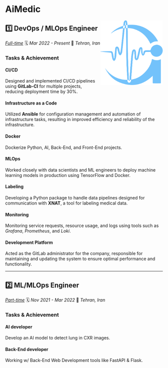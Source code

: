 # AiMedic

<a href="https://aimedic.co">
    <img width="200px" align="right" src="/img/logo/aimedic.png"/>
</a>

## 1️⃣ DevOps / MLOps Engineer

_<u>Full-time</u>_ 🗓️ _Mar 2022 - Present_ 📍 _Tehran, Iran_

### Tasks & Achievement

#### CI/CD

Designed and implemented CI/CD pipelines using **GitLab-CI** for multiple projects, reducing deployment time by 30%.

#### Infrastructure as a Code

Utilized **Ansible** for configuration management and automation of infrastructure tasks, resulting in improved efficiency and reliability of the infrastructure.

#### Docker

Dockerize Python, AI, Back-End, and Front-End projects.

#### MLOps

Worked closely with data scientists and ML engineers to deploy machine learning models in production using TensorFlow and Docker.

#### Labeling

Developing a Python package to handle data pipelines designed for communication with **XNAT**, a tool for labeling medical data.

#### Monitoring

Monitoring service requests, resource usage, and logs using tools such as _Grafana_, _Prometheus_, and _Loki_.

#### Development Platform

Acted as the GitLab administrator for the company, responsible for maintaining and updating
the system to ensure optimal performance and functionality.

---

## 2️⃣ ML/MLOps Engineer

_<u>Part-time</u>_ 🗓️ _Nov 2021 - Mar 2022_ 📍 _Tehran, Iran_

### Tasks & Achievement

#### AI developer

Develop an AI model to detect lung in CXR images.

#### Back-End developer

Working w/ Back-End Web Development tools like FastAPI & Flask.
